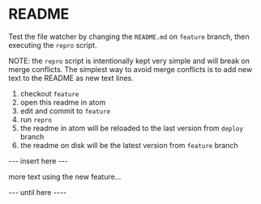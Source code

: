 # README

Test the file watcher by changing the `README.md` on `feature` branch, then
executing the `repro` script.

NOTE: the `repro` script is intentionally kept very simple and will break on
merge conflicts. The simplest way to avoid merge conflicts is to add new text
to the README as new text lines.

1. checkout `feature`
2. open this readme in atom
3. edit and commit to `feature`
4. run `repro`
5. the readme in atom will be reloaded to the last version from `deploy` branch
6. the readme on disk will be the latest version from `feature` branch

--- insert here ---

more text
using the new feature...

--- until here ----
